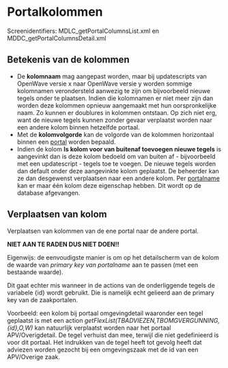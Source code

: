 # Portalkolommen

Screenidentifiers: MDLC_getPortalColumnsList.xml en MDDC_getPortalColumnsDetail.xml

## Betekenis van de kolommen

* De **kolomnaam** mag aangepast worden, maar bij updatescripts van OpenWave versie x naar OpenWave versie y worden sommige kolomnamen verondersteld aanwezig te zijn om bijvoorbeeld nieuwe tegels onder te plaatsen. Indien die kolomnamen er niet meer zijn dan worden deze kolommen opnieuw aangemaakt met hun oorspronkelijke naam. Zo kunnen er doublures in kolommen ontstaan. Op zich niet erg, want de nieuwe tegels kunnen zonder gevaar verplaatst worden naar een andere kolom binnen hetzelfde portaal.
* Met de **kolomvolgorde** kan de volgorde van de kolommen horizontaal binnen een [portal](/docs/instellen_inrichten/portaldefinitie.md) worden bepaald.
* Indien de kolom **Is kolom voor van buitenaf toevoegen nieuwe tegels** is aangevinkt dan is deze kolom bedoeld om van buiten af - bijvoorbeeld met een updatescript - tegels toe te voegen. De nieuwe tegels worden dan default onder deze aangevinkte kolom geplaatst. De beheerder kan ze dan desgewenst verplaatsen naar een andere kolom. Per [portalname](/docs/instellen_inrichten/portaldefinitie/portalnaam.md) kan er maar één kolom deze eigenschap hebben. Dit wordt op de database afgevangen.

## Verplaatsen van kolom

Verplaatsen van kolommen van de ene portal naar de andere portal.

**NIET AAN TE RADEN DUS NIET DOEN!!**

Eigenwijs: de eenvoudigste manier is om op het detailscherm van de kolom de waarde van *primary key van portalname* aan te passen (met een bestaande waarde).

Dit gaat echter mis wanneer in de actions van de onderliggende tegels de variabele {id} wordt gebruikt. Die is namelijk echt gelieerd aan de primary key van de zaakportalen.

Voorbeeld: een kolom bij portaal omgevingdetail waaronder een tegel geplaatst is met een action *getFlexList(TBADVIEZEN,TBOMGVERGUNNING,{id},O,W)* kan natuurlijk verplaatst worden naar het portaal APV/Overigdetail. De tegel verhuist dan mee, terwijl die niet gedefinieerd is voor dit portaal. Het indrukken van de tegel heeft tot gevolg heeft dat adviezen worden gezocht bij een omgevingszaak met de id van een APV/Overige zaak.
